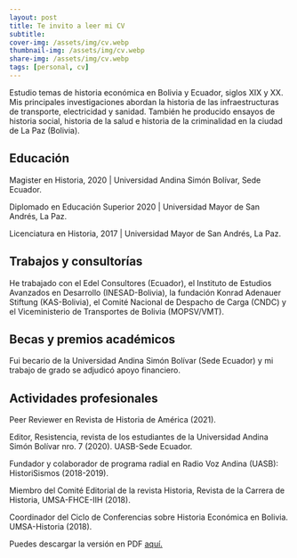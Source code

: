 ```yaml
---
layout: post
title: Te invito a leer mi CV
subtitle: 
cover-img: /assets/img/cv.webp
thumbnail-img: /assets/img/cv.webp
share-img: /assets/img/cv.webp
tags: [personal, cv]
---
```

Estudio temas de historia económica en Bolivia y Ecuador, siglos XIX y XX. Mis principales investigaciones abordan la historia de las infraestructuras de transporte, electricidad y sanidad. También he producido ensayos de historia social, historia de la salud e historia de la criminalidad en la ciudad de La Paz (Bolivia).

## Educación
Magister en Historia, 2020 | Universidad Andina Simón Bolívar, Sede Ecuador.

Diplomado en Educación Superior 2020 | Universidad Mayor de San Andrés, La Paz.

Licenciatura en Historia, 2017 | Universidad Mayor de San Andrés, La Paz.

## Trabajos y consultorías
He trabajado con el Edel Consultores (Ecuador), el Instituto de Estudios Avanzados en Desarrollo (INESAD-Bolivia), la fundación Konrad Adenauer Stiftung (KAS-Bolivia), el Comité Nacional de Despacho de Carga (CNDC) y el Viceministerio de Transportes de Bolivia (MOPSV/VMT).

## Becas y premios académicos
Fui becario de la Universidad Andina Simón Bolívar (Sede Ecuador) y mi trabajo de grado se adjudicó apoyo financiero.

## Actividades profesionales
Peer Reviewer en Revista de Historia de América (2021).

Editor, Resistencia, revista de los estudiantes de la Universidad Andina Simón Bolívar nro. 7 (2020). UASB-Sede Ecuador.

Fundador y colaborador de programa radial en Radio Voz Andina (UASB): HistoriSismos (2018-2019).

Miembro del Comité Editorial de la revista Historia, Revista de la Carrera de Historia, UMSA-FHCE-IIH (2018).

Coordinador del Ciclo de Conferencias sobre Historia Económica en Bolivia. UMSA-Historia (2018).

Puedes descargar la versión en PDF [aquí.](_pdf\CV_Nigel_Caspa.pdf)
